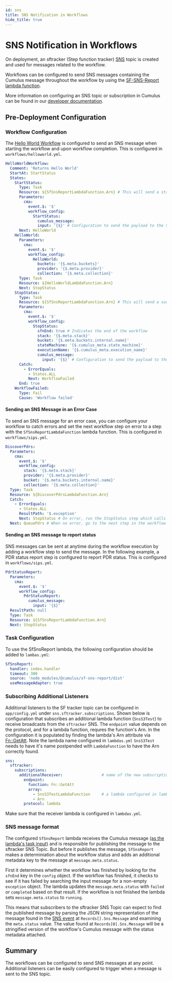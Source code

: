 ```yaml
---
id: sns
title: SNS Notification in Workflows
hide_title: true
---
```


# SNS Notification in Workflows

On deployment, an sftracker (Step function tracker) [SNS](https://aws.amazon.com/sns) topic is created and used for messages related to the workflow.

Workflows can be configured to send SNS messages containing the Cumulus message throughout the workflow by using the [SF-SNS-Report lambda function](https://www.npmjs.com/package/@cumulus/sf-sns-report).

More information on configuring an SNS topic or subscription in Cumulus can be found in our [developer documentation](../deployment/config_descriptions#sns).

## Pre-Deployment Configuration

### Workflow Configuration

The [Hello World Workflow](data-cookbooks/hello-world.md) is configured to send an SNS message when starting the workflow and upon workflow completion. This is configured in `workflows/helloworld.yml`.

```yaml
HelloWorldWorkflow:
  Comment: 'Returns Hello World'
  StartAt: StartStatus
  States:
    StartStatus:
      Type: Task
      Resource: ${SfSnsReportLambdaFunction.Arn} # This will send a status message at the start of the workflow
      Parameters:
        cma:
          event.$: '$'
          workflow_config:
            StartStatus:
              cumulus_message:
              input: '{$}' # Configuration to send the payload to the SNS Topic
      Next: HelloWorld
    HelloWorld:
      Parameters:
        cma:
          event.$: '$'
          workflow_config:
            HelloWorld:
              buckets: '{$.meta.buckets}'
              provider: '{$.meta.provider}'
              collection: '{$.meta.collection}'
      Type: Task
      Resource: ${HelloWorldLambdaFunction.Arn}
      Next: StopStatus
    StopStatus:
      Type: Task
      Resource: ${SfSnsReportLambdaFunction.Arn} # This will send a success status message at the end of the workflow
      Parameters:
        cma:
          event.$: '$'
          workflow_config:
            StopStatus:
              sfnEnd: true # Indicates the end of the workflow
              stack: '{$.meta.stack}'
              bucket: '{$.meta.buckets.internal.name}'
              stateMachine: '{$.cumulus_meta.state_machine}'
              executionName: '{$.cumulus_meta.execution_name}'
              cumulus_message:
                input: '{$}' # Configuration to send the payload to the SNS Topic
      Catch:
        - ErrorEquals:
          - States.ALL
          Next: WorkflowFailed
      End: true
    WorkflowFailed:
      Type: Fail
      Cause: 'Workflow failed'
```

#### Sending an SNS Message in an Error Case

To send an SNS message for an error case, you can configure your workflow to catch errors and set the next workflow step on error to a step with the `SfSnsReportLambdaFunction` lambda function. This is configured in `workflows/sips.yml`.

```yaml
DiscoverPdrs:
  Parameters:
    cma:
      event.$: '$'
      workflow_config:
        stack: '{$.meta.stack}'
        provider: '{$.meta.provider}'
        bucket: '{$.meta.buckets.internal.name}'
        collection: '{$.meta.collection}'
  Type: Task
  Resource: ${DiscoverPdrsLambdaFunction.Arn}
  Catch:
    - ErrorEquals:
      - States.ALL
      ResultPath: '$.exception'
      Next: StopStatus # On error, run the StopStatus step which calls the SfSnsReportLambdaFunction
  Next: QueuePdrs # When no error, go to the next step in the workflow
```

#### Sending an SNS message to report status

SNS messages can be sent at anytime during the workflow execution by adding a workflow step to send the message. In the following example, a PDR status report step is configured to report PDR status. This is configured in `workflows/sips.yml`.

```yaml
PdrStatusReport:
  Parameters:
    cma:
      event.$: '$'
      workflow_config:
        PdrStatusReport:
          cumulus_message:
            input: '{$}'
  ResultPath: null
  Type: Task
  Resource: ${SfSnsReportLambdaFunction.Arn}
  Next: StopStatus
```

### Task Configuration

To use the SfSnsReport lambda, the following configuration should be added to `lambas.yml`:

```yaml
SfSnsReport:
  handler: index.handler
  timeout: 300
  source: 'node_modules/@cumulus/sf-sns-report/dist'
  useMessageAdapter: true
```

### Subscribing Additional Listeners

Additional listeners to the SF tracker topic can be configured in `app/config.yml` under `sns.sftracker.subscriptions`. Shown below is configuration that subscribes an additional lambda function (`SnsS3Test`) to receive broadcasts from the `sftracker` SNS. The `endpoint` value depends on the protocol, and for a  lambda function, requres the function's Arn. In the configuration it is populated by finding the lambda's Arn attribute via [Fn::GetAtt](https://docs.aws.amazon.com/AWSCloudFormation/latest/UserGuide/intrinsic-function-reference-getatt.html). Note the lambda name configured in `lambdas.yml` `SnsS3Test` needs to have it's name postpended with `LambdaFunction` to have the Arn correctly found.

```yaml
sns:
  sftracker:
    subscriptions:
      additionalReceiver:                 # name of the new subscription.
        endpoint:
          function: Fn::GetAtt
          array:
            - SnsS3TestLambdaFunction     # a lambda configured in lambdas.yml
            - Arn
        protocol: lambda
```

Make sure that the receiver lambda is configured in `lambdas.yml`.

### SNS message format

The configured `SfSnsReport` lambda receives the Cumulus message [(as the lambda's task input)](../workflows/input_output.html#2-resolve-task-input) and is responsible for publishing the message to the sftracker SNS Topic. But before it publishes the message, `SfSnsReport` makes a determiniation about the workflow status and adds an additional metadata key to the message at `message.meta.status`.

First it determines whether the workflow has finished by looking for the `sfnEnd` key in the `config` object.  If the workflow has finished, it checks to see if it has failed by searching the input message for a non-empty `exception` object. The lambda updates the `message.meta.status` with `failed` or `completed` based on that result.  If the workflow is not finished the lambda sets `message.meta.status` to `running`.

This means that subscribers to the sftracker SNS Topic can expect to find the published message by parsing the JSON string representation of the message found in the [SNS event](https://docs.aws.amazon.com/lambda/latest/dg/eventsources.html#eventsources-sns) at `Records[].Sns.Message` and examining the `meta.status` value.  The value found at `Records[0].Sns.Message` will be a stringified version of the workflow's Cumulus message with the status metadata attached.

## Summary

The workflows can be configured to send SNS messages at any point. Additional listeners can be easily configured to trigger when a message is sent to the SNS topic.
